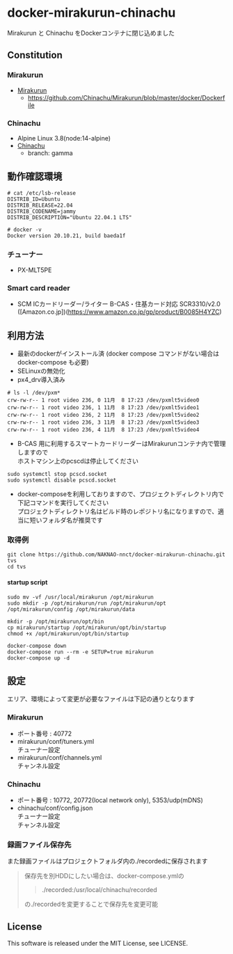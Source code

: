# docker-mirakurun-chinachu
Mirakurun と Chinachu をDockerコンテナに閉じ込めました

## Constitution
### Mirakurun
- [Mirakurun](https://github.com/Chinachu/Mirakurun)
  - https://github.com/Chinachu/Mirakurun/blob/master/docker/Dockerfile

### Chinachu
- Alpine Linux 3.8(node:14-alpine)
- [Chinachu](https://github.com/Chinachu/Chinachu)
  - branch: gamma

## 動作確認環境

```shell
# cat /etc/lsb-release
DISTRIB_ID=Ubuntu
DISTRIB_RELEASE=22.04
DISTRIB_CODENAME=jammy
DISTRIB_DESCRIPTION="Ubuntu 22.04.1 LTS"

# docker -v
Docker version 20.10.21, build baeda1f
```

### チューナー
* PX-MLT5PE 

### Smart card reader
* SCM ICカードリーダー/ライター B-CAS・住基カード対応 SCR3310/v2.0 ([Amazon.co.jp])(https://www.amazon.co.jp/gp/product/B0085H4YZC)  

## 利用方法
- 最新のdockerがインストール済 (docker compose コマンドがない場合は docker-compose も必要)
- SELinuxの無効化
- px4_drv導入済み

```
# ls -l /dev/pxm*
crw-rw-r-- 1 root video 236, 0 11月  8 17:23 /dev/pxmlt5video0
crw-rw-r-- 1 root video 236, 1 11月  8 17:23 /dev/pxmlt5video1
crw-rw-r-- 1 root video 236, 2 11月  8 17:23 /dev/pxmlt5video2
crw-rw-r-- 1 root video 236, 3 11月  8 17:23 /dev/pxmlt5video3
crw-rw-r-- 1 root video 236, 4 11月  8 17:23 /dev/pxmlt5video4
```

- B-CAS 用に利用するスマートカードリーダーはMirakurunコンテナ内で管理しますので  
ホストマシン上のpcscdは停止してください
```
sudo systemctl stop pcscd.socket
sudo systemctl disable pcscd.socket
```

- docker-composeを利用しておりますので、プロジェクトディレクトリ内で下記コマンドを実行してください  
プロジェクトディレクトリ名はビルド時のレポジトリ名になりますので、適当に短いフォルダ名が推奨です

### 取得例
```shell
git clone https://github.com/NAKNAO-nnct/docker-mirakurun-chinachu.git tvs
cd tvs
```

#### startup script
```shell
sudo mv -vf /usr/local/mirakurun /opt/mirakurun
sudo mkdir -p /opt/mirakurun/run /opt/mirakurun/opt /opt/mirakurun/config /opt/mirakurun/data

mkdir -p /opt/mirakurun/opt/bin
cp mirakurun/startup /opt/mirakurun/opt/bin/startup
chmod +x /opt/mirakurun/opt/bin/startup

docker-compose down
docker-compose run --rm -e SETUP=true mirakurun
docker-compose up -d
```

## 設定
エリア、環境によって変更が必要なファイルは下記の通りとなります
### Mirakurun
- ポート番号 : 40772
- mirakurun/conf/tuners.yml  
チューナー設定
- mirakurun/conf/channels.yml  
チャンネル設定

### Chinachu
- ポート番号 : 10772, 20772(local network only), 5353/udp(mDNS)
- chinachu/conf/config.json  
チューナー設定  
チャンネル設定

### 録画ファイル保存先
また録画ファイルはプロジェクトフォルダ内の./recordedに保存されます  
> 保存先を別HDDにしたい場合は、docker-compose.ymlの
>> ./recorded:/usr/local/chinachu/recorded
>
> の./recordedを変更することで保存先を変更可能

## License
This software is released under the MIT License, see LICENSE.
